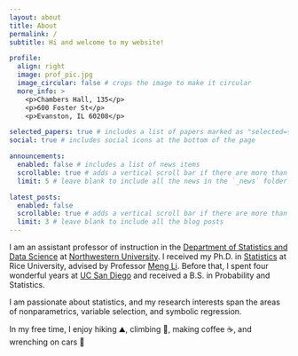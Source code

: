 ```yaml
---
layout: about
title: About
permalink: /
subtitle: Hi and welcome to my website!

profile:
  align: right
  image: prof_pic.jpg
  image_circular: false # crops the image to make it circular
  more_info: >
    <p>Chambers Hall, 135</p>
    <p>600 Foster St</p>
    <p>Evanston, IL 60208</p>

selected_papers: true # includes a list of papers marked as "selected={true}"
social: true # includes social icons at the bottom of the page

announcements:
  enabled: false # includes a list of news items
  scrollable: true # adds a vertical scroll bar if there are more than 3 news items
  limit: 5 # leave blank to include all the news in the `_news` folder

latest_posts:
  enabled: false
  scrollable: true # adds a vertical scroll bar if there are more than 3 new posts items
  limit: 3 # leave blank to include all the blog posts
---
```


I am an assistant professor of instruction in the [Department of Statistics and Data Science](https://statistics.northwestern.edu/) at [Northwestern University](https://www.northwestern.edu/). I received my Ph.D. in [Statistics](https://statistics.rice.edu/) at Rice University, advised by Professor [Meng Li](https://meng.rice.edu/). Before that, I spent four wonderful years at [UC San Diego](https://ucsd.edu/) and received a B.S. in Probability and Statistics.

I am passionate about statistics, and my research interests span the areas of nonparametrics, variable selection, and symbolic regression.

In my free time, I enjoy hiking :mountain:, climbing :climbing:, making coffee :coffee:, and wrenching on cars :wrench:
